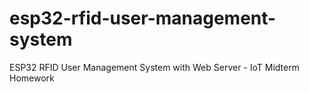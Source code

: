 # esp32-rfid-user-management-system
ESP32 RFID User Management System with Web Server - IoT Midterm Homework
